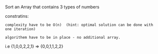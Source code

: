 Sort an Array that contains 3 types of numbers

constratins:

	complexity have to be O(n)  (hint: optimal solution can be done with one iteration)
	
	algorithem have to be in place - no additional array.
	
i.e {1,0,0,2,2,1} => {0,0,1,1,2,2}

